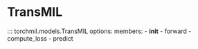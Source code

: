 # TransMIL

::: torchmil.models.TransMIL
    options:
        members:
            - __init__
            - forward
            - compute_loss
            - predict

